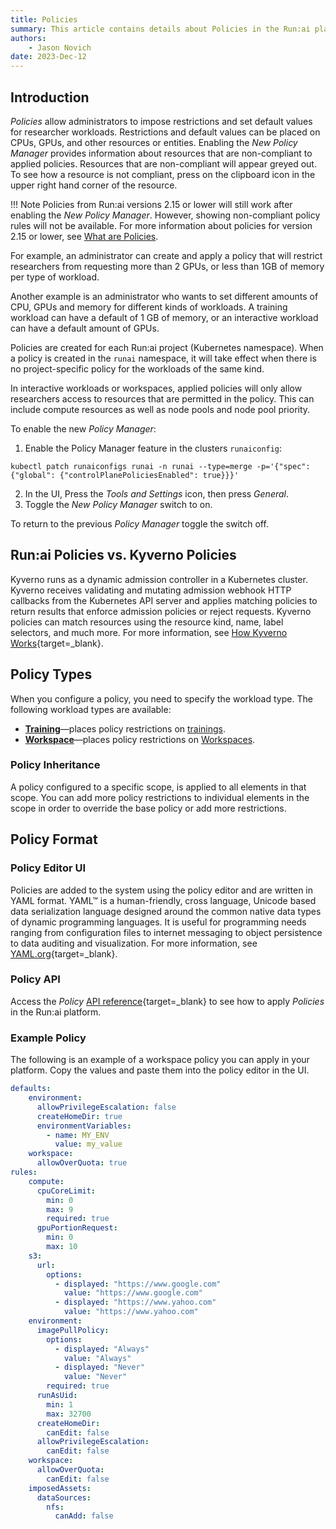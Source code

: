 ```yaml
---
title: Policies
summary: This article contains details about Policies in the Run:ai platform.
authors:
    - Jason Novich
date: 2023-Dec-12
---
```


## Introduction

*Policies* allow administrators to impose restrictions and set default values for researcher workloads. Restrictions and default values can be placed on CPUs, GPUs, and other resources or entities. Enabling the *New Policy Manager* provides information about resources that are non-compliant to applied policies. Resources that are non-compliant will appear greyed out. To see how a resource is not compliant, press on the clipboard icon in the upper right hand corner of the resource.

!!! Note
    Policies from Run:ai versions 2.15 or lower will still work after enabling the *New Policy Manager*. However, showing non-compliant policy rules will not be available. For more information about policies for version 2.15 or lower, see [What are Policies](policies.md#what-are-policies).

For example, an administrator can create and apply a policy that will restrict researchers from requesting more than 2 GPUs, or less than 1GB of memory per type of workload.

Another example is an administrator who wants to set different amounts of CPU, GPUs and memory for different kinds of workloads. A training workload can have a default of 1 GB of memory, or an interactive workload can have a default amount of GPUs.

Policies are created for each Run:ai project (Kubernetes namespace). When a policy is created in the `runai` namespace, it will take effect when there is no project-specific policy for the workloads of the same kind.

In interactive workloads or workspaces, applied policies will only allow researchers access to resources that are permitted in the policy. This can include compute resources as well as node pools and node pool priority.

To enable the new *Policy Manager*:

1. Enable the Policy Manager feature in the clusters `runaiconfig`:
```
kubectl patch runaiconfigs runai -n runai --type=merge -p='{"spec": {"global": {"controlPlanePoliciesEnabled": true}}}'
```
2. In the UI, Press the *Tools and Settings* icon, then press *General*.
3. Toggle the *New Policy Manager* switch to on.

To return to the previous *Policy Manager* toggle the switch off.

## Run:ai Policies vs. Kyverno Policies

Kyverno runs as a dynamic admission controller in a Kubernetes cluster. Kyverno receives validating and mutating admission webhook HTTP callbacks from the Kubernetes API server and applies matching policies to return results that enforce admission policies or reject requests. Kyverno policies can match resources using the resource kind, name, label selectors, and much more. For more information, see [How Kyverno Works](https://kyverno.io/docs/introduction/#how-kyverno-works){target=_blank}.

## Policy Types

When you configure a policy, you need to specify the workload type. The following workload types are available:

* [**Training**](training-policy.md)&mdash;places policy restrictions on [trainings](../../../Researcher/user-interface/trainings.md#trainings).
* [**Workspace**](workspaces-policy.md)&mdash;places policy restrictions on [Workspaces](../../../Researcher/user-interface/workspaces/overview.md#getting-familiar-with-workspaces).

### Policy Inheritance

A policy configured to a specific scope, is applied to all elements in that scope. You can add more policy restrictions to individual elements in the scope in order to override the base policy or add more restrictions.

## Policy Format

### Policy Editor UI

Policies are added to the system using the policy editor and are written in YAML format. YAML™ is a human-friendly, cross language, Unicode based data serialization language designed around the common native data types of dynamic programming languages. It is useful for programming needs ranging from configuration files to internet messaging to object persistence to data auditing and visualization. For more information, see [YAML.org](https://yaml.org/){target=_blank}.

### Policy API

Access the *Policy* [API reference](https://app.run.ai/api/docs#tag/Policy){target=_blank} to see how to apply *Policies* in the Run:ai platform.

### Example Policy

The following is an example of a workspace policy you can apply in your platform. Copy the values and paste them into the policy editor in the UI.

```YAML
defaults:
    environment:
      allowPrivilegeEscalation: false
      createHomeDir: true
      environmentVariables:
        - name: MY_ENV
          value: my_value
    workspace:
      allowOverQuota: true
rules:
    compute:
      cpuCoreLimit:
        min: 0
        max: 9
        required: true
      gpuPortionRequest:
        min: 0
        max: 10
    s3:
      url:
        options:
          - displayed: "https://www.google.com"
            value: "https://www.google.com"
          - displayed: "https://www.yahoo.com"
            value: "https://www.yahoo.com"
    environment:
      imagePullPolicy:
        options:
          - displayed: "Always"
            value: "Always"
          - displayed: "Never"
            value: "Never"
        required: true
      runAsUid:
        min: 1
        max: 32700
      createHomeDir:
        canEdit: false
      allowPrivilegeEscalation:
        canEdit: false
    workspace:
      allowOverQuota:
        canEdit: false
    imposedAssets:
      dataSources:
        nfs:
          canAdd: false
```
